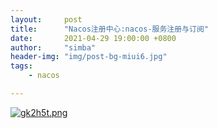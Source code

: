 ```yaml
---
layout:     post
title:      "Nacos注册中心:nacos-服务注册与订阅"
date:       2021-04-29 19:00:00 +0800
author:     "simba"
header-img: "img/post-bg-miui6.jpg"
tags:
    - nacos

---
```




[![gk2h5t.png](https://z3.ax1x.com/2021/04/29/gk2h5t.png)](https://imgtu.com/i/gk2h5t)
